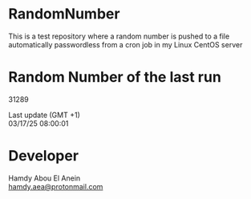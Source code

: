 # RandomNumber    
This is a test repository where a random number is pushed to a file automatically passwordless from a cron job in my Linux CentOS server    
# Random Number of the last run   
31289
      
Last update (GMT +1)    
03/17/25 08:00:01
# Developer    
Hamdy Abou El Anein   
hamdy.aea@protonmail.com
